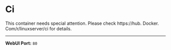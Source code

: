 # Ci

This container needs special attention. Please check https://hub. Docker. Com/r/linuxserver/ci for details.

---

**WebUI Port:** `80`